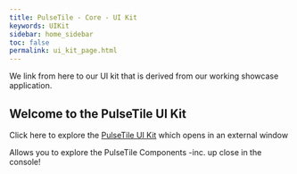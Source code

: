```yaml
---
title: PulseTile - Core - UI Kit
keywords: UIKit
sidebar: home_sidebar
toc: false
permalink: ui_kit_page.html
---
```


We link from here to our UI kit that is derived from our working showcase application.

## Welcome to the PulseTile UI Kit

Click here to explore the [PulseTile UI Kit](http://showcase2.ripple.foundation/ui-kit.html)
which opens in an external window

Allows you to explore the PulseTile Components -inc. up close in the console!

